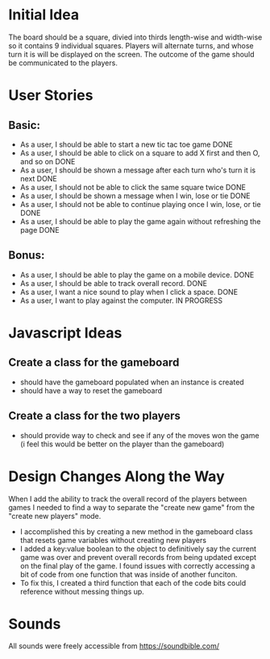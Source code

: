 # Initial Idea
The board should be a square, divied into thirds length-wise and width-wise so it contains 9 individual squares.
Players will alternate turns, and whose turn it is will be displayed on the screen.
The outcome of the game should be communicated to the players. 

# User Stories
## Basic:
- As a user, I should be able to start a new tic tac toe game DONE
- As a user, I should be able to click on a square to add X first and then O, and so on DONE
- As a user, I should be shown a message after each turn who's turn it is next DONE
- As a user, I should not be able to click the same square twice DONE
- As a user, I should be shown a message when I win, lose or tie DONE
- As a user, I should not be able to continue playing once I win, lose, or tie DONE
- As a user, I should be able to play the game again without refreshing the page DONE

## Bonus:
- As a user, I should be able to play the game on a mobile device. DONE
- As a user, I should be able to track overall record. DONE
- As a user, I want a nice sound to play when I click a space. DONE
- As a user, I want to play against the computer. IN PROGRESS

# Javascript Ideas
## Create a class for the gameboard
- should have the gameboard populated when an instance is created 
- should have a way to reset the gameboard
## Create a class for the two players
- should provide way to check and see if any of the moves won the game (i feel this would be better on the player than the gameboard)


# Design Changes Along the Way
When I add the ability to track the overall record of the players between games I needed to find a way to separate the "create new game" from the "create new players" mode. 
- I accomplished this by creating a new method in the gameboard class that resets game variables without creating new players
- I added a key:value boolean to the object to definitively say the current game was over and prevent overall records from being updated except on the final play of the game.
I found issues with correctly accessing a bit of code from one function that was inside of another funciton.
- To fix this, I created a third function that each of the code bits could reference without messing things up.


# Sounds
All sounds were freely accessible from https://soundbible.com/ 